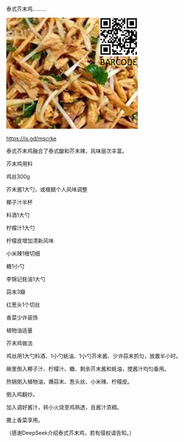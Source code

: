 泰式芥末鸡.........


![泰式芥末鸡](https://github.com/ywangnccu/ywang/blob/main/images/THAI_MUSTARD_CHICKEN.jpg)

https://is.gd/mscrke

泰式芥末鸡融合了泰式酸和芥末辣，风味层次丰富。

芥末鸡用料 

   鸡丝300g

   芥末酱1大勺，或根据个人风味调整

   椰子汁半杯

   料酒1大勺

   柠檬汁1大勺

   柠檬皮增加清新风味

   小米辣1根切细

   糖1小勺

   李锦记蚝油1大勺

   蒜末3瓣

   红葱头1个切丝

   香菜少许装饰

   植物油适量



芥末鸡做法

   鸡丝用1大勺料酒、1小勺蚝油、1小勺芥末酱、少许蒜末抓匀，放置半小时。

   碗里倒入椰子汁、柠檬汁、糖、剩余芥末酱和蚝油，搅酱汁均匀备用。

   热锅倒入植物油，爆蒜末、葱头丝、小米辣、柠檬皮。

   倒入鸡翻炒。

   加入调好酱汁，转小火烧至鸡熟透，且酱汁浓稠。

   撒上香菜享用。
   

（感谢DeepSeek介绍泰式芥末鸡，若有侵权请告知。）
